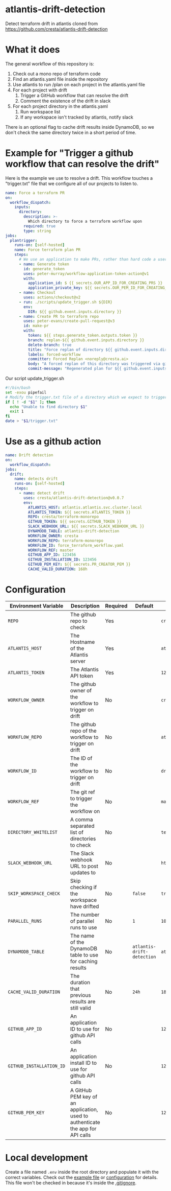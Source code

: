 # atlantis-drift-detection
Detect terraform drift in atlantis
cloned from https://github.com/cresta/atlantis-drift-detection

# What it does

The general workflow of this repository is:
1. Check out a mono repo of terraform code
2. Find an atlantis.yaml file inside the repository
3. Use atlantis to run /plan on each project in the atlantis.yaml file
4. For each project with drift
    1. Trigger a GitHub workflow that can resolve the drift
    2. Comment the existence of the drift in slack
5. For each project directory in the atlantis.yaml
   1. Run workspace list
   2. If any workspace isn't tracked by atlantis, notify slack

There is an optional flag to cache drift results inside DynamoDB, so we don't check the same directory twice in a short period of time.

# Example for "Trigger a github workflow that can resolve the drift"

Here is the example we use to resolve a drift.  This workflow touches a "trigger.txt" file that we configure all
of our projects to listen to.

```yaml
name: Force a terraform PR
on:
  workflow_dispatch:
    inputs:
      directory:
        description: >-
          Which directory to force a terraform workflow upon
        required: true
        type: string
jobs:
  plantrigger:
    runs-on: [self-hosted]
    name: Force terraform plan PR
    steps:
      # We use an application to make PRs, rather than hard code a user token
      - name: Generate token
        id: generate_token
        uses: peter-murray/workflow-application-token-action@v1
        with:
          application_id: $ {{ secrets.OUR_APP_ID_FOR_CREATING_PRS }}
          application_private_key: ${{ secrets.OUR_PEM_ID_FOR_CREATING_PRS }}
      - name: Checkout
        uses: actions/checkout@v2
      - run: ./scripts/update_trigger.sh ${DIR}
        env:
          DIR: ${{ github.event.inputs.directory }}
      - name: Create PR to terraform repo
        uses: peter-evans/create-pull-request@v3
        id: make-pr
        with:
          token: ${{ steps.generate_token.outputs.token }}
          branch: replan-${{ github.event.inputs.directory }}
          delete-branch: true
          title: "Force replan of directory ${{ github.event.inputs.directory }}"
          labels: forced-workflow
          committer: Forced Replan <noreply@cresta.ai>
          body: "A forced replan of this directory was triggered via github actions"
          commit-message: "Regenerated plan for ${{ github.event.inputs.directory }}"
```

Our script update_trigger.sh
```bash
#!/bin/bash
set -exou pipefail
# Modify the trigger.txt file of a directory which we expect to trigger an atlantis workflow
if [ ! -d "$1" ]; then
  echo "Unable to find directory $1"
  exit 1
fi
date > "$1/trigger.txt"
```


# Use as a github action

```yaml
name: Drift detection
on:
  workflow_dispatch:
jobs:
  drift:
    name: detects drift
    runs-on: [self-hosted]
    steps:
      - name: detect drift
        uses: cresta/atlantis-drift-detection@v0.0.7
        env:
          ATLANTIS_HOST: atlantis.atlantis.svc.cluster.local
          ATLANTIS_TOKEN: ${{ secrets.ATLANTIS_TOKEN }}
          REPO: cresta/terraform-monorepo
          GITHUB_TOKEN: ${{ secrets.GITHUB_TOKEN }}
          SLACK_WEBHOOK_URL: ${{ secrets.SLACK_WEBHOOK_URL }}
          DYNAMODB_TABLE: atlantis-drift-detection
          WORKFLOW_OWNER: cresta
          WORKFLOW_REPO: terraform-monorepo
          WORKFLOW_ID: force_terraform_workflow.yaml
          WORKFLOW_REF: master
          GITHUB_APP_ID: 123456
          GITHUB_INSTALLATION_ID: 123456
          GITHUB_PEM_KEY: ${{ secrets.PR_CREATOR_PEM }}
          CACHE_VALID_DURATION: 168h
```

# Configuration

| Environment Variable     | Description                                                                      | Required | Default                    | Example                                                             |
|--------------------------|----------------------------------------------------------------------------------|----------|----------------------------|---------------------------------------------------------------------|
| `REPO`                   | The github repo to check                                                         | Yes      |                            | `cresta/terraform-monorepo`                                         |
| `ATLANTIS_HOST`          | The Hostname of the Atlantis server                                              | Yes      |                            | `atlantis.example.com`                                              |
| `ATLANTIS_TOKEN`         | The Atlantis API token                                                           | Yes      |                            | `1234567890`                                                        |
| `WORKFLOW_OWNER`         | The github owner of the workflow to trigger on drift                             | No       |                            | `cresta`                                                            |
| `WORKFLOW_REPO`          | The github repo of the workflow to trigger on drift                              | No       |                            | `atlantis-drift-detection`                                          |
| `WORKFLOW_ID`            | The ID of the workflow to trigger on drift                                       | No       |                            | `drift.yaml`                                                        |
| `WORKFLOW_REF`           | The git ref to trigger the workflow on                                           | No       |                            | `master`                                                            |
| `DIRECTORY_WHITELIST`    | A comma separated list of directories to check                                   | No       |                            | `terraform,modules`                                                 |
| `SLACK_WEBHOOK_URL`      | The Slack webhook URL to post updates to                                         | No       |                            | `https://hooks.slack.com/services/1234567890/1234567890/1234567890` |
| `SKIP_WORKSPACE_CHECK`   | Skip checking if the workspace have drifted                                      | No       | `false`                    | `true`                                                              |
| `PARALLEL_RUNS`          | The number of parallel runs to use                                               | No       | `1`                        | `10`                                                                |
| `DYNAMODB_TABLE`         | The name of the DynamoDB table to use for caching results                        | No       | `atlantis-drift-detection` | `atlantis-drift-detection`                                          |
| `CACHE_VALID_DURATION`   | The duration that previous results are still valid                               | No       | `24h`                      | `180h`                                                              |
| `GITHUB_APP_ID`          | An application ID to use for github API calls                                    | No       |                            | `123123`                                                            |
| `GITHUB_INSTALLATION_ID` | An application install ID to use for github API calls                            | No       |                            | `123123`                                                            |
| `GITHUB_PEM_KEY`         | A GitHub PEM key of an application, used to authenticate the app for API calls   | No       |                            | `1231DEADBEAF....`                                                  |

# Local development

Create a file named `.env` inside the root directory and populate it with the correct variables.
Check out the [example file](example.env) or [configuration](#configuration) for details.
This file  won't be checked in because it's inside the [.gitignore](.gitignore).
